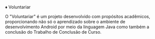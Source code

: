 ♦ Voluntariar

O "Voluntariar" é um projeto desenvolvido com propósitos acadêmicos, proporcionando não só o aprendizado sobre o ambiente de desenvolvimento Android por meio da linguagem Java como também a conclusão do Trabalho de Conclusão de Curso.

